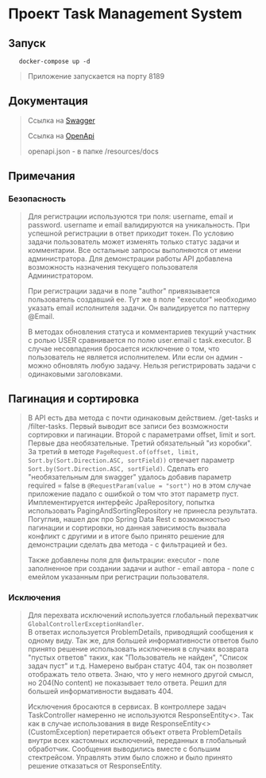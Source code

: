 # Проект Task Management System

## Запуск

```shell
   docker-compose up -d
```

> Приложение запускается на порту 8189
>

## Документация

> Ссылка на
[Swagger](http://localhost:8189/swagger-ui/index.html#/)
>
> Ссылка на [OpenApi](http://localhost:8189/v3/api-docs)
>
> openapi.json - в папке /resources/docs

## Примечания

### Безопасность

> Для регистрации используются три поля: username, email и password.
> username и email валидируются на уникальность. При успешной регистрации в ответ
> приходит токен. По условию задачи пользователь может изменять только статус 
> задачи и комментарии. Все остальные запросы выполняются от имени
> администратора. Для демонстрации работы API добавлена возможность
> назначения текущего пользователя Администратором. 
> 
> При регистрации задачи в поле "author" привязывается пользователь создавший ее.
> Тут же в поле "executor" необходимо указать email исполнителя задачи. Он 
> валидируется по паттерну @Email.
> 
> В методах обновления статуса и комментариев текущий участник с ролью USER 
> сравнивается по полю user.email с task.executor. В случае несовпадения 
> бросается исключение о том, что пользователь не является исполнителем. Или
> если он админ - можно обновлять любую задачу. Нельзя регистрировать задачи
> с одинаковыми заголовками.

## Пагинация и сортировка

> В API есть два метода с почти одинаковым действием.  /get-tasks и /filter-tasks.
> Первый выводит все записи без возможности сортировки и пагинации. 
> Второй с параметрами offset, limit и sort. Первые два необязательные. 
> Третий обязательный "из коробки". За третий в методе
> `PageRequest.of(offset, limit, Sort.by(Sort.Direction.ASC, sortField))` отвечает
> параметр `Sort.by(Sort.Direction.ASC, sortField)`. Сделать его "необязательным
> для swagger" удалось добавив параметр required = false в
>  `@RequestParam(value = "sort")` но в этом случае приложение падало с ошибкой
> о том что этот параметр пуст. Имплементируется интерфейс JpaRepository, попытка
> использовать PagingAndSortingRepository не принесла результата. Погуглив, 
> нашел док про Spring Data Rest с возможностью пагинации и сортировки, 
> но данная зависимость вызвала конфликт с другими и в итоге было принято решение
> для демонстрации сделать два метода - с фильтрацией и без. 
> 
> Также добавлены поля для фильтрации: executor - поле заполненное при 
> создании задачи и author - email автора - поле с емейлом указанным при 
> регистрации пользователя.

### Исключения

> Для перехвата исключений используется глобальный перехватчик
> `GlobalControllerExceptionHandler`.  
> В ответах используется ProblemDetails, приводящий сообщения к одному
> виду. Так же, для большей информативности ответов было
> принято решение использовать исключения в случаях
> возврата "пустых ответов" таких, как "Пользователь не найден",
> "Список задач пуст" и т.д. Намерено выбран статус 404, так он позволяет 
> отображать тело ответа. Знаю, что у него немного другой смысл, но 
> 204(No content) не показывает тело ответа. Решил для большей информативности
> выдавать 404.
>
> Исключения бросаются в сервисах. В контроллере задач TaskController
> намеренно не используются ResponseEntity<>. Так как в случае использования
> в виде ResponseEntity<>(CustomException) перетирается объект ответа
> ProblemDetails внутри всех кастомных исключений, переданных в глобальный
> обработчик. Сообщения выводились вместе с большим стектрейсом. Управлять этим
> было сложно и было принято решение отказаться от ResponseEntity.
>
> 